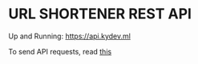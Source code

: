 # URL SHORTENER REST API

Up and Running: https://api.kydev.ml

To send API requests, read [this](https://github.com/Yalchin403/express-urlshortener-api/blob/master/requests/api.http)


